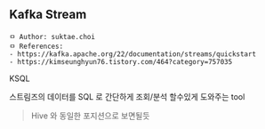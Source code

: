 ## Kafka Stream

```
ㅁ Author: suktae.choi
ㅁ References:
- https://kafka.apache.org/22/documentation/streams/quickstart
- https://kimseunghyun76.tistory.com/464?category=757035
```

KSQL

스트림즈의 데이터를 SQL 로 간단하게 조회/분석 할수있게 도와주는 tool

> Hive 와 동일한 포지션으로 보면될듯

